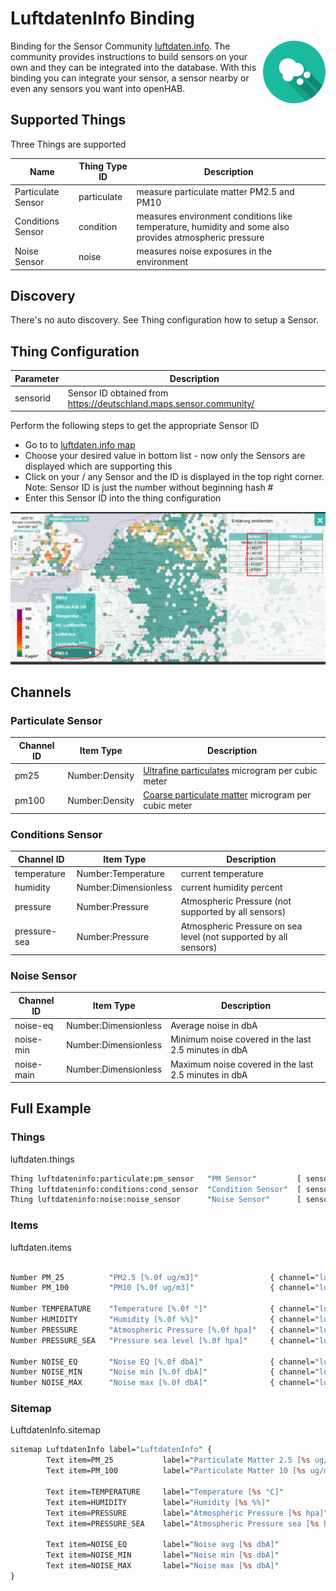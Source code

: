 # LuftdatenInfo Binding

<img style="float: right;" src="doc/logo-rund.png">
Binding for the Sensor Community <a href=https://luftdaten.info/>luftdaten.info</a>. The community provides instructions to build sensors on your own and they can be integrated into the database.
With this binding you can integrate your sensor, a sensor nearby or even any sensors you want into openHAB.

## Supported Things

Three Things are supported

| Name               | Thing Type ID | Description                                                                                            |
|--------------------|---------------|--------------------------------------------------------------------------------------------------------|
| Particulate Sensor | particulate   | measure particulate matter PM2.5 and PM10                                                              |
| Conditions Sensor  | condition     | measures environment conditions like temperature, humidity and some also provides atmospheric pressure |
| Noise Sensor       | noise         | measures noise exposures in the environment                                                            |

## Discovery

There's no auto discovery. See Thing configuration how to setup a Sensor.

## Thing Configuration

| Parameter       | Description                                                          |
|-----------------|----------------------------------------------------------------------|
| sensorid        | Sensor ID obtained from https://deutschland.maps.sensor.community/   |

Perform the following steps to get the appropriate Sensor ID

* Go to to [luftdaten.info map](https://deutschland.maps.sensor.community/)
* Choose your desired value in bottom list - now only the Sensors are displayed which are supporting this
* Click on your / any Sensor and the ID is displayed in the top right corner. Note: Sensor ID is just the number without beginning hash #
* Enter this Sensor ID into the thing configuration

![Luftdaten.info Logo](doc/LuftdatenInfo-Map.png)

## Channels

### Particulate Sensor 

| Channel ID           | Item Type            | Description                              |
|----------------------|----------------------|------------------------------------------|
| pm25                 | Number:Density       | [Ultrafine particulates](https://en.wikipedia.org/wiki/Particulates#Size,_shape_and_solubility_matter) microgram per cubic meter |
| pm100                | Number:Density       | [Coarse particulate matter](https://en.wikipedia.org/wiki/Particulates#Size,_shape_and_solubility_matter) microgram per cubic meter  |

### Conditions Sensor 

| Channel ID           | Item Type            | Description                              |
|----------------------|----------------------|------------------------------------------|
| temperature          | Number:Temperature   | current temperature                      |
| humidity             | Number:Dimensionless | current humidity percent                 |
| pressure             | Number:Pressure      | Atmospheric Pressure (not supported by all sensors) |
| pressure-sea         | Number:Pressure      | Atmospheric Pressure on sea level (not supported by all sensors)  |


### Noise Sensor 

| Channel ID           | Item Type            | Description                              |
|----------------------|----------------------|------------------------------------------|
| noise-eq             | Number:Dimensionless | Average noise in dbA  |
| noise-min            | Number:Dimensionless | Minimum noise covered in the last 2.5 minutes in dbA |
| noise-main           | Number:Dimensionless | Maximum noise covered in the last 2.5 minutes in dbA  |


## Full Example

### Things

luftdaten.things

```perl
Thing luftdateninfo:particulate:pm_sensor   "PM Sensor"         [ sensorid="28842"]
Thing luftdateninfo:conditions:cond_sensor  "Condition Sensor"  [ sensorid="28843"]
Thing luftdateninfo:noise:noise_sensor      "Noise Sensor"      [ sensorid="39745"]
```

### Items

luftdaten.items

```perl

Number PM_25          "PM2.5 [%.0f ug/m3]"                { channel="luftdateninfo:particulate:pm_sensor:pm25"  } 
Number PM_100         "PM10 [%.0f ug/m3]"                 { channel="luftdateninfo:particulate:pm_sensor:pm100"  } 

Number TEMPERATURE    "Temperature [%.0f °]"              { channel="luftdateninfo:conditions:cond_sensor:temperature"  } 
Number HUMIDITY       "Humidity [%.0f %%]"                { channel="luftdateninfo:conditions:cond_sensor:humidity"  } 
Number PRESSURE       "Atmospheric Pressure [%.0f hpa]"   { channel="luftdateninfo:conditions:cond_sensor:pressure"  } 
Number PRESSURE_SEA   "Pressure sea level [%.0f hpa]"     { channel="luftdateninfo:conditions:cond_sensor:pressure-sea"  } 

Number NOISE_EQ       "Noise EQ [%.0f dbA]"               { channel="luftdateninfo:noise:noise_sensor:noise-eq"  } 
Number NOISE_MIN      "Noise min [%.0f dbA]"              { channel="luftdateninfo:noise:noise_sensor:noise-min"  } 
Number NOISE_MAX      "Noise max [%.0f dbA]"              { channel="luftdateninfo:noise:noise_sensor:noise-max"  } 
```

### Sitemap

LuftdatenInfo.sitemap

```perl
sitemap LuftdatenInfo label="LuftdatenInfo" {
		Text item=PM_25           label="Particulate Matter 2.5 [%s ug/m3]" 	
		Text item=PM_100          label="Particulate Matter 10 [%s ug/m3]" 	

		Text item=TEMPERATURE     label="Temperature [%s °C]" 	
		Text item=HUMIDITY        label="Humidity [%s %%]" 	
		Text item=PRESSURE        label="Atmospheric Pressure [%s hpa]" 	
		Text item=PRESSURE_SEA    label="Atmospheric Pressure sea [%s hpa]" 	

		Text item=NOISE_EQ        label="Noise avg [%s dbA]" 	
		Text item=NOISE_MIN       label="Noise min [%s dbA]" 	
		Text item=NOISE_MAX       label="Noise max [%s dbA]" 	
}
```
